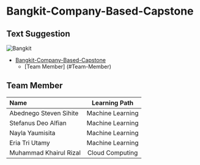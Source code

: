 # Bangkit-Company-Based-Capstone
## Text Suggestion

![Bangkit](https://lh3.googleusercontent.com/J2QI0L3vJwv63Sm3isI90ctxuxznz67dAtJQN2vu7wnUuwt9Wc-WI7VuIhwvr0yVrDPfc7kBN5usZz75nDW_k96pCfcZBxnfNzvVS0g=w600)

- [Bangkit-Company-Based-Capstone](#Bangkit-Company-Based-Capstone)
  - [Team Member] (#Team-Member)


## Team Member

Name | Learning Path
:---|:---:
Abednego Steven Sihite | Machine Learning
Stefanus Deo Alfian  | Machine Learning
Nayla Yaumisita | Machine Learning
Eria Tri Utamy |  Machine Learning
Muhammad Khairul Rizal | Cloud Computing

